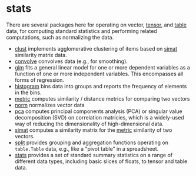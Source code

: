 # stats

There are several packages here for operating on vector, [tensor](../tensor), and [table](../table) data, for computing standard statistics and performing related computations, such as normalizing the data.

* [clust](clust) implements agglomerative clustering of items based on [simat](simat) similarity matrix data.
* [convolve](convolve) convolves data (e.g., for smoothing).
* [glm](glm) fits a general linear model for one or more dependent variables as a function of one or more independent variables.  This encompasses all forms of regression.
* [histogram](histogram) bins data into groups and reports the frequency of elements in the bins.
* [metric](metric) computes similarity / distance metrics for comparing two vectors
* [norm](norm) normalizes vector data
* [pca](pca) computes principal components analysis (PCA) or singular value decomposition (SVD) on correlation matricies, which is a widely-used way of reducing the dimensionality of high-dimensional data.
* [simat](simat) computes a similarity matrix for the [metric](metric) similarity of two vectors.
* [split](split) provides grouping and aggregation functions operating on `table.Table` data, e.g., like a "pivot table" in a spreadsheet.
* [stats](stats) provides a set of standard summary statistics on a range of different data types, including basic slices of floats, to tensor and table data.

